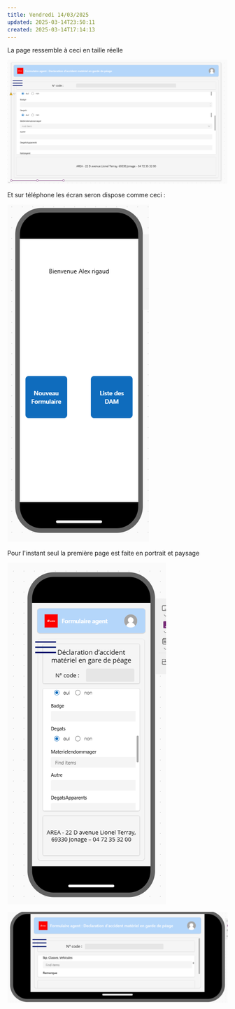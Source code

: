 ```yaml
---
title: Vendredi 14/03/2025
updated: 2025-03-14T23:50:11
created: 2025-03-14T17:14:13
---
```


La page ressemble à ceci en taille réelle

![image1](resources/4dbca23c28174cc6acff0c9a3f42358f.png)

Et sur téléphone les écran seron dispose comme ceci :

![image2](resources/ceea0b8081a948aca2b7f5a5f739cc06.png)

Pour l'instant seul la première page est faite en portrait et paysage

![image3](resources/7d5bc2e902bf421eafc01b477de9527d.png)

![image4](resources/c2cee70f0f264519a4cbde972aa185b5.png)
